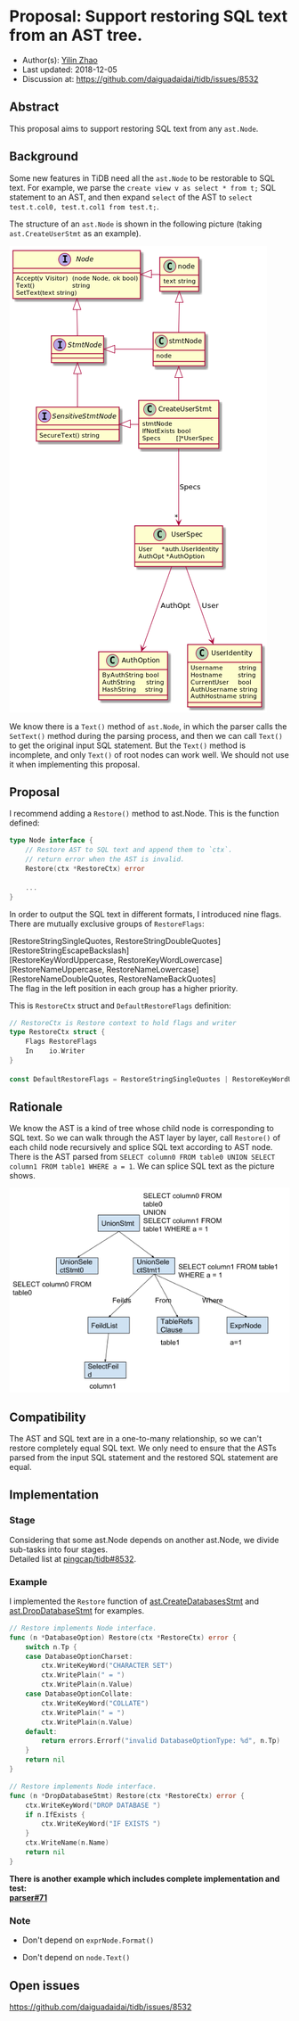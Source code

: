 # Proposal: Support restoring SQL text from an AST tree.

- Author(s):     [Yilin Zhao](https://github.com/leoppro)
- Last updated:  2018-12-05
- Discussion at: https://github.com/daiguadaidai/tidb/issues/8532

## Abstract

This proposal aims to support restoring SQL text from any `ast.Node`.

## Background

Some new features in TiDB need all the `ast.Node` to be restorable to SQL text. 
For example, we parse the `create view v as select * from t;` SQL statement to an AST, 
and then expand `select` of the AST to `select test.t.col0, test.t.col1 from test.t;`.

The structure of an `ast.Node` is shown in the following picture (taking `ast.CreateUserStmt` as an example).

![create-user-stmt](./imgs/create-user-stmt.png)

We know there is a `Text()` method of `ast.Node`, 
in which the parser calls the `SetText()` method during the parsing process, 
and then we can call `Text()` to get the original input SQL statement. 
But the `Text()` method is incomplete, and only `Text()` of root nodes can work well. 
We should not use it when implementing this proposal.

## Proposal

I recommend adding a `Restore()` method to ast.Node. This is the function defined:

```go
type Node interface {
	// Restore AST to SQL text and append them to `ctx`.
	// return error when the AST is invalid.
	Restore(ctx *RestoreCtx) error
	
	...
}
```

In order to output the SQL text in different formats, I introduced nine flags. There are mutually exclusive groups of `RestoreFlags`:  

[RestoreStringSingleQuotes, RestoreStringDoubleQuotes]  
[RestoreStringEscapeBackslash]  
[RestoreKeyWordUppercase, RestoreKeyWordLowercase]  
[RestoreNameUppercase, RestoreNameLowercase]  
[RestoreNameDoubleQuotes, RestoreNameBackQuotes]  
The flag in the left position in each group has a higher priority.  

This is `RestoreCtx` struct and `DefaultRestoreFlags` definition: 

```go
// RestoreCtx is Restore context to hold flags and writer
type RestoreCtx struct {
	Flags RestoreFlags
	In    io.Writer
}

const DefaultRestoreFlags = RestoreStringSingleQuotes | RestoreKeyWordUppercase | RestoreNameBackQuotes
```

## Rationale

We know the AST is a kind of tree whose child node is corresponding to SQL text. 
So we can walk through the AST layer by layer, call `Restore()` of each child node recursively and 
splice SQL text according to AST node. 
There is the AST parsed from `SELECT column0 FROM table0 UNION SELECT column1 FROM table1 WHERE a = 1`. 
We can splice SQL text as the picture shows.

![ast tree](./imgs/ast-tree.png)

## Compatibility

The AST and SQL text are in a one-to-many relationship, so we can't restore completely equal SQL text. 
We only need to ensure that the ASTs parsed from the input SQL statement and the restored SQL statement are equal.

## Implementation

### Stage

Considering that some ast.Node depends on another ast.Node, we divide sub-tasks into four stages.  
Detailed list at [pingcap/tidb#8532](https://github.com/daiguadaidai/tidb/issues/8532).

### Example

I implemented the `Restore` function of [ast.CreateDatabasesStmt](https://github.com/daiguadaidai/parser/blob/ce5a9247faef2b6876054935a0b0ed3771edf86d/ast/ddl.go#L67)
and [ast.DropDatabaseStmt](https://github.com/daiguadaidai/parser/blob/ce5a9247faef2b6876054935a0b0ed3771edf86d/ast/ddl.go#L130) for examples.

```go
// Restore implements Node interface.
func (n *DatabaseOption) Restore(ctx *RestoreCtx) error {
	switch n.Tp {
	case DatabaseOptionCharset:
		ctx.WriteKeyWord("CHARACTER SET")
		ctx.WritePlain(" = ")
		ctx.WritePlain(n.Value)
	case DatabaseOptionCollate:
		ctx.WriteKeyWord("COLLATE")
		ctx.WritePlain(" = ")
		ctx.WritePlain(n.Value)
	default:
		return errors.Errorf("invalid DatabaseOptionType: %d", n.Tp)
	}
	return nil
}
```

```go
// Restore implements Node interface.
func (n *DropDatabaseStmt) Restore(ctx *RestoreCtx) error {
	ctx.WriteKeyWord("DROP DATABASE ")
	if n.IfExists {
		ctx.WriteKeyWord("IF EXISTS ")
	}
	ctx.WriteName(n.Name)
	return nil
}
```

**There is another example which includes complete implementation and test:  
[parser#71](https://github.com/daiguadaidai/parser/pull/71)**

### Note

* Don't depend on `exprNode.Format()`

* Don't depend on `node.Text()`

## Open issues

https://github.com/daiguadaidai/tidb/issues/8532
